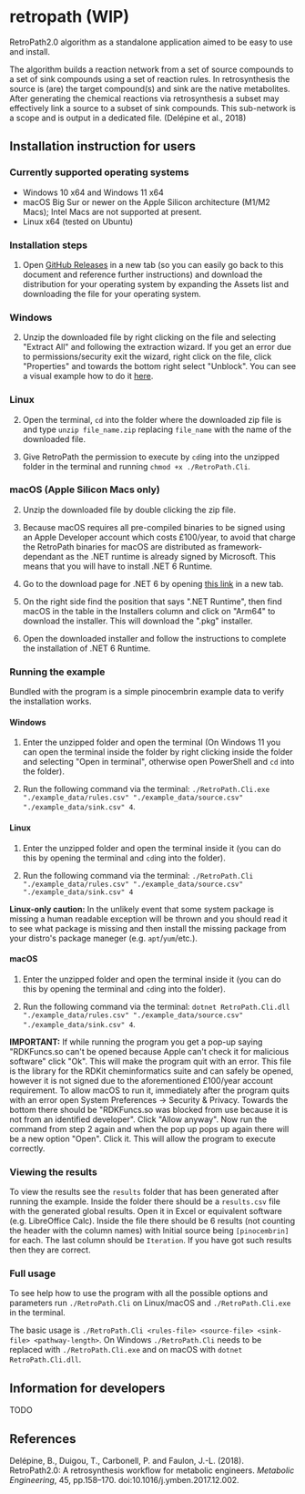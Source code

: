 # retropath (WIP)
RetroPath2.0 algorithm as a standalone application aimed to be easy to use and install.

The algorithm builds a reaction network from a set of source compounds to a set of sink compounds using a set of reaction rules. In retrosynthesis the source is (are) the target compound(s) and sink are the native metabolites. After generating the chemical reactions via retrosynthesis a subset may effectively link a source to a subset of sink compounds. This sub-network is a scope and is output in a dedicated file. (Delépine et al., 2018)

## Installation instruction for users

### Currently supported operating systems
- Windows 10 x64 and Windows 11 x64
- macOS Big Sur or newer on the Apple Silicon architecture (M1/M2 Macs); Intel Macs are not supported at present.
- Linux x64 (tested on Ubuntu)

### Installation steps

1. Open [GitHub Releases](https://github.com/TraceLD/retropath/releases) in a new tab (so you can easily go back to this document and reference further instructions) and download the distribution for your operating system by expanding the Assets list and downloading the file for your operating system.

### Windows

2. Unzip the downloaded file by right clicking on the file and selecting "Extract All" and following the extraction wizard. If you get an error due to permissions/security exit the wizard, right click on the file, click "Properties" and towards the bottom right select "Unblock". You can see a visual example how to do it [here](https://winbuzzer.com/wp-content/uploads/2021/12/01.3-Windows-11-File-Explorer-Right-click-on-File-Properties-General-Unblock-Accept.jpg).

### Linux

2. Open the terminal, `cd` into the folder where the downloaded zip file is and type `unzip file_name.zip` replacing `file_name` with the name of the downloaded file.

3. Give RetroPath the permission to execute by `cd`ing into the unzipped folder in the terminal and running `chmod +x ./RetroPath.Cli`.

### macOS (Apple Silicon Macs only)

2. Unzip the downloaded file by double clicking the zip file.

3. Because macOS requires all pre-compiled binaries to be signed using an Apple Developer account which costs £100/year, to avoid that charge the RetroPath binaries for macOS are distributed as framework-dependant as the .NET runtime is already signed by Microsoft. This means that you will have to install .NET 6 Runtime.

4. Go to the download page for .NET 6 by opening [this link](https://dotnet.microsoft.com/en-us/download/dotnet/6.0) in a new tab.

5. On the right side find the position that says ".NET Runtime", then find macOS in the table in the Installers column and click on "Arm64" to download the installer. This will download the ".pkg" installer.

6. Open the downloaded installer and follow the instructions to complete the installation of .NET 6 Runtime.

### Running the example

Bundled with the program is a simple pinocembrin example data to verify the installation works.

#### Windows

1. Enter the unzipped folder and open the terminal (On Windows 11 you can open the terminal inside the folder by right clicking inside the folder and selecting "Open in terminal", otherwise open PowerShell and `cd` into the folder).

2. Run the following command via the terminal: `./RetroPath.Cli.exe "./example_data/rules.csv" "./example_data/source.csv" "./example_data/sink.csv" 4`.

#### Linux

1. Enter the unzipped folder and open the terminal inside it (you can do this by opening the terminal and `cd`ing into the folder).

2. Run the following command via the terminal: `./RetroPath.Cli "./example_data/rules.csv" "./example_data/source.csv" "./example_data/sink.csv" 4`

**Linux-only caution:** In the unlikely event that some system package is missing a human readable exception will be thrown and you should read it to see what package is missing and then install the missing package from your distro's package maneger (e.g. `apt`/`yum`/etc.).

#### macOS

1. Enter the unzipped folder and open the terminal inside it (you can do this by opening the terminal and `cd`ing into the folder).

2. Run the following command via the terminal: `dotnet RetroPath.Cli.dll "./example_data/rules.csv" "./example_data/source.csv" "./example_data/sink.csv" 4`.

**IMPORTANT:** If while running the program you get a pop-up saying "RDKFuncs.so can't be opened because Apple can't check it for malicious software" click "Ok". This will make the program quit with an error. This file is the library for the RDKit cheminformatics suite and can safely be opened, however it is not signed due to the aforementioned £100/year account requirement. To allow macOS to run it, immediately after the program quits with an error open System Preferences -> Security & Privacy. Towards the bottom there should be "RDKFuncs.so was blocked from use because it is not from an identified developer". Click "Allow anyway". Now run the command from step 2 again and when the pop up pops up again there will be a new option "Open". Click it. This will allow the program to execute correctly. 

### Viewing the results

To view the results see the `results` folder that has been generated after running the example. Inside the folder there should be a `results.csv` file with the generated global results. Open it in Excel or equivalent software (e.g. LibreOffice Calc). Inside the file there should be 6 results (not counting the header with the column names) with Initial source being `[pinocembrin]` for each. The last column should be `Iteration`. If you have got such results then they are correct.

### Full usage

To see help how to use the program with all the possible options and parameters run `./RetroPath.Cli` on Linux/macOS and `./RetroPath.Cli.exe` in the terminal.

The basic usage is `./RetroPath.Cli <rules-file> <source-file> <sink-file> <pathway-length>`. On Windows `./RetroPath.Cli` needs to be replaced with `./RetroPath.Cli.exe` and on macOS with `dotnet RetroPath.Cli.dll`.

## Information for developers

TODO

## References

Delépine, B., Duigou, T., Carbonell, P. and Faulon, J.-L. (2018). RetroPath2.0: A retrosynthesis workflow for metabolic engineers. *Metabolic Engineering*, 45, pp.158–170. doi:10.1016/j.ymben.2017.12.002.
‌

